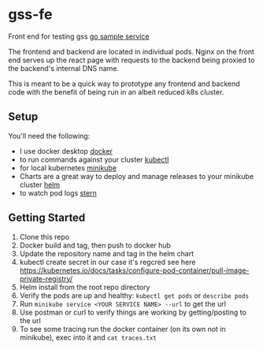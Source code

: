 # gss-fe
Front end for testing gss [go sample service](https://github.com/eugenekatsov/gss)

The frontend and backend are located in individual pods. Nginx on the front end serves up the react page with requests to the backend being proxied to the backend's internal DNS name.

This is meant to be a quick way to prototype any frontend and backend code with the benefit of being run in an albeit reduced k8s cluster.

## Setup

You'll need the following:
* I use docker desktop [docker]()
* to run commands against your cluster [kubectl]()
* for local kubernetes [minikube]()
* Charts are a great way to deploy and manage releases to your minikube cluster [helm]()
* to watch pod logs [stern](https://github.com/stern/stern)


## Getting Started

1. Clone this repo
2. Docker build and tag, then push to docker hub
4. Update the repository name and tag in the helm chart
5. kubectl create secret in our case it's regcred see here https://kubernetes.io/docs/tasks/configure-pod-container/pull-image-private-registry/
6. Helm install from the root repo directory
7. Verify the pods are up and healthy: `kubectl get pods` or `describe pods`
8. Run `minikube service <YOUR SERVICE NAME> --url` to get the url
9. Use postman or curl to verify things are working by getting/posting to the url
10. To see some tracing run the docker container (on its own not in minikube), exec into it and `cat traces.txt`




